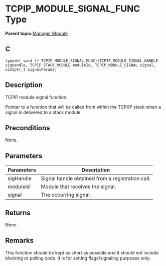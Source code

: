 # TCPIP\_MODULE\_SIGNAL\_FUNC Type

**Parent topic:**[Manager Module](GUID-B37C4F4C-DC2D-48D9-9909-AACBA987B57A.md)

## C

```
typedef void (* TCPIP_MODULE_SIGNAL_FUNC)(TCPIP_MODULE_SIGNAL_HANDLE sigHandle, TCPIP_STACK_MODULE moduleId, TCPIP_MODULE_SIGNAL signal, uintptr_t signalParam);
```

## Description

TCPIP module signal function.

Pointer to a function that will be called from within the TCP/IP stack when a signal is delivered to a stack module.

## Preconditions

None.

## Parameters

|Parameters|Description|
|----------|-----------|
|sigHandle|Signal handle obtained from a registration call.|
|moduleId|Module that receives the signal.|
|signal|The occurring signal.|

## Returns

None.

## Remarks

This function should be kept as short as possible and it should not include blocking or polling code. It is for setting flags/signaling purposes only.

